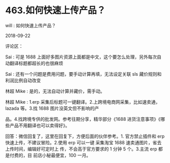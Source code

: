 # 463.如何快速上传产品？

will : 如何快速上传产品？

2018-09-22

评论区：

Sai : 可是 1688 上面好多图片资源上面都是中文，这个要怎么处理，另外每次自动翻译标题都超长的也很麻烦

Sai : 还有一个问题是费用问题，要手动计算再填，无法设定关联 sls 藏价规则和利润比例自动改变

林超 Mike : 是的，无法自动计算并藏价，需手动。

林超 Mike : 1.erp 采集后标题可一键翻译。2.上跨境电商网采集，比如速卖通，lazada 等。3.找 1688 图片没英文但不影响的产

品。4.找跨境专供的批发网。参考往期分享，精华部分《1688 进货注意事项》《哪些产品不用翻译也可以卖得好》。

回答：微信回复了，这里在回复下，方便后面的伙伴参考。1\. 官方禁止插件和 erp 快速上传，不建议冒险。2.使用 erp 可以一键 采集淘宝 1688 速卖通图片，省去上传时间，编辑好可定时上 传，不会高于官方要求的 1 分钟 5 个。3.主流 erp 都是付费的，目 前店小秘最便宜，100 一月。